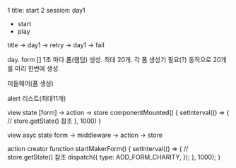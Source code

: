 
1 title: start
2 session: day1
  - start
  - play


title -> day1 -> retry -> day1 -> fail

day. form []
1초 마다 폼(램덤) 생성. 최대 20개. 각 폼 생성기 필요(?)
동적으로 20개를 미리 한번에 생성.

미들웨어(폼 생성)

alert 리스트(최대11개)



view              state
[form] -> action -> store
componentMounted() {
  setInterval(() => {
    // store.getState() 참조
  }, 1000)
}


view    asyc                    state
form -> middleware -> action -> store


action creator
function startMakerForm() {
  setInterval(() => {
    // store.getState() 참조
    dispatch({
      type: ADD_FORM_CHARITY,
    });
  }, 1000);
}
